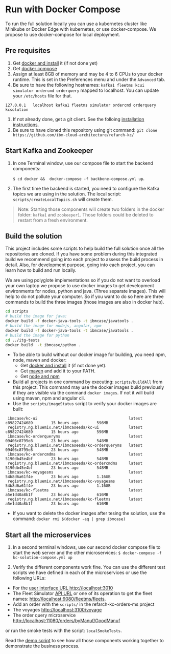 # Run with Docker Compose

To run the full solution locally you can use a kubernetes cluster like Minikube or Docker Edge with kubernetes, or use docker-compose. We propose to use docker-compose for local deployment.

## Pre requisites 

1. Get [docker and install](https://docs.docker.com/install/) it (if not done yet)
1. Get [docker compose](https://docs.docker.com/compose/install/)
1. Assign at least 8GB of memory and may be 4 to 6 CPUs to your docker runtime. This is set in the Preferences menu and under the `Advanced` tab.
1. Be sure to have the following hostnames: `kafka1 fleetms kcui simulator ordercmd orderquery` mapped to localhost. You can update your `/etc/hosts` file for that.
```
127.0.0.1	localhost kafka1 fleetms simulator ordercmd orderquery kcsolution 
```
1. If not already done, get a git client. See the folloing [installation instructions](https://git-scm.com/book/en/v2/Getting-Started-Installing-Git). 
1. Be sure to have cloned this repository using git command: `git clone https://github.com/ibm-cloud-architecture/refarch-kc/`


## Start Kafka and Zookeeper

1. In one Terminal window, use our compose file to start the backend components:   

    `$ cd docker &&  docker-compose -f backbone-compose.yml up`.

1. The first time the backend is started, you need to configure the Kafka topics we are using in the solution. The local script: `scripts/createLocalTopics.sh` will create them.
 > Note: Starting those components will create two folders in the docker folder: `kafka1` and `zookeeper1`. Those folders could be deleted to restart from a fresh environment.  

## Build the solution

This project includes some scripts to help build the full solution once all the repositories are cloned. If you have some problem during this integrated build we recommend going into each project to assess the build process in detail. Also, for development purpose, going into each project, you can learn how to build and run locally.

We are using polyglote implementations so if you do not want to overload your own laptop we propose to use docker images to get development environments for nodes, python and java. (Three separate images). This will help to do not pollute your computer. So if you want to do so here are three commands to build the three images (those images are also in docker hub). 

```sh
cd scripts
# build the image for java:
docker build -f docker-java-tools -t ibmcase/javatools .
# build the image for nodejs, angular, npm
docker build -f docker-java-tools -t ibmcase/javatools .
# build the image for python
cd ../itg-tests
docker build  -t ibmcase/python .
```

* To be able to build without our docker image for building, you need npm, node, maven and docker:  
     * Get [docker and install](https://docs.docker.com/install/) it (if not done yet).
     * Get [maven](https://maven.apache.org/install.html) and add it to your PATH.
     * Get [node and npm](https://nodejs.org/en/)
* Build all projects in one command by executing: `scripts/buildAll` from this project. This command may use the docker images  build previously if they are visible via the command `docker images`. If not it will build using maven, npm and angular cli.
* Use the `scripts/imageStatus` script to verify your docker images are built:

```
 ibmcase/kc-ui                                        latest              c89827424689        15 hours ago        596MB  
 registry.ng.bluemix.net/ibmcaseeda/kc-ui             latest              c89827424689        15 hours ago        596MB  
 ibmcase/kc-orderqueryms                              latest              09406c8795e8        23 hours ago        548MB   
 registry.ng.bluemix.net/ibmcaseeda/kc-orderqueryms   latest              09406c8795e8        23 hours ago        548MB   
 ibmcase/kc-ordercmdms                                latest              5190db45e4bf        23 hours ago        548MB   
 registry.ng.bluemix.net/ibmcaseeda/kc-ordercmdms     latest              5190db45e4bf        23 hours ago        548MB   
 ibmcase/kc-voyagesms                                 latest              54b8d6a61f4e        23 hours ago        1.16GB   
 registry.ng.bluemix.net/ibmcaseeda/kc-voyagesms      latest              54b8d6a61f4e        23 hours ago        1.16GB   
 ibmcase/kc-fleetms                                   latest              a5e1d40a8b1f        23 hours ago        616MB   
 registry.ng.bluemix.net/ibmcaseeda/kc-fleetms        latest              a5e1d40a8b1f        23 hours ago        616MB   
```

* If you want to delete the docker images after tesing the solution, use the command:
`docker rmi $(docker -aq | grep ibmcase)`

## Start all the microservices

1. In a second terminal windows, use our second docker compose file to start the web server and the other microservices: `$ docker-compose -f kc-solution-compose.yml up`

1. Verify the different components work fine. You can use the different test scripts we have defined in each of the microservices or use the following URLs:
  * For the [user interface URL http://localhost:3010](http://localhost:3010)
  * The Fleet Simulator [API URL](http://localhost:9080/api/explorer/) or one of its operation to get the fleet names: [http://localhost:9080/fleetms/fleets](http://localhost:9080/fleetms/fleets).
  * Add an order with the `scripts/` in the refarch-kc-orders-ms project
  * The voyages [http://localhost:3100/voyage](http://localhost:3100/voyage)
  * The order query microservice [http://localhost:11080/orders/byManuf/GoodManuf](http://localhost:11080/orders/byManuf/GoodManuf)

or run the smoke tests with the script: `localSmokeTests`.

Read the [demo script](../demo/readme.md) to see how all those components working together to demonstrate the business process.

